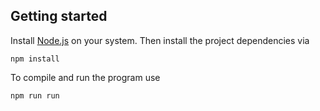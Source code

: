 ## Getting started

Install [Node.js](https://nodejs.org/) on your system. Then install the project dependencies via

```
npm install
```

To compile and run the program use 

```
npm run run
```
